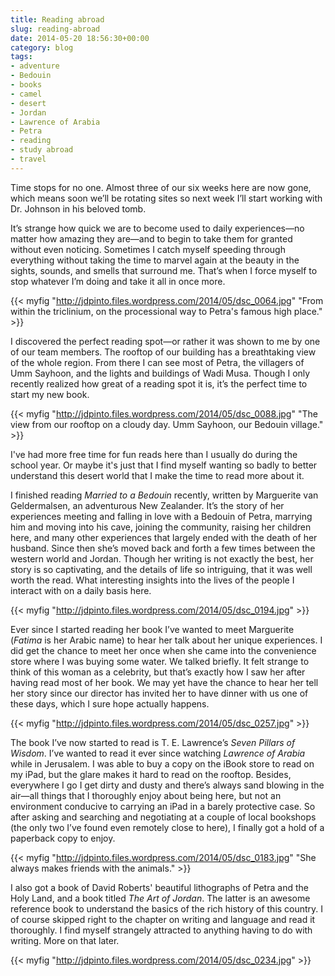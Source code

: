 ```yaml
---
title: Reading abroad
slug: reading-abroad
date: 2014-05-20 18:56:30+00:00
category: blog
tags:
- adventure
- Bedouin
- books
- camel
- desert
- Jordan
- Lawrence of Arabia
- Petra
- reading
- study abroad
- travel
---
```


Time stops for no one. Almost three of our six weeks here are now gone, which means soon we’ll be rotating sites so next week I’ll start working with Dr. Johnson in his beloved tomb.

It’s strange how quick we are to become used to daily experiences—no matter how amazing they are—and to begin to take them for granted without even noticing. Sometimes I catch myself speeding through everything without taking the time to marvel again at the beauty in the sights, sounds, and smells that surround me. That’s when I force myself to stop whatever I’m doing and take it all in once more.

<!-- more -->

{{< myfig "http://jdpinto.files.wordpress.com/2014/05/dsc_0064.jpg" "From within the triclinium, on the processional way to Petra's famous high place." >}}

I discovered the perfect reading spot—or rather it was shown to me by one of our team members. The rooftop of our building has a breathtaking view of the whole region. From there I can see most of Petra, the villagers of Umm Sayhoon, and the lights and buildings of Wadi Musa. Though I only recently realized how great of a reading spot it is, it’s the perfect time to start my new book.

{{< myfig "http://jdpinto.files.wordpress.com/2014/05/dsc_0088.jpg" "The view from our rooftop on a cloudy day. Umm Sayhoon, our Bedouin village." >}}

I've had more free time for fun reads here than I usually do during the school year. Or maybe it's just that I find myself wanting so badly to better understand this desert world that I make the time to read more about it.

I finished reading _Married to a Bedouin_ recently, written by Marguerite van Geldermalsen, an adventurous New Zealander. It’s the story of her experiences meeting and falling in love with a Bedouin of Petra, marrying him and moving into his cave, joining the community, raising her children here, and many other experiences that largely ended with the death of her husband. Since then she’s moved back and forth a few times between the western world and Jordan. Though her writing is not exactly the best, her story is so captivating, and the details of life so intriguing, that it was well worth the read. What interesting insights into the lives of the people I interact with on a daily basis here.

{{< myfig "http://jdpinto.files.wordpress.com/2014/05/dsc_0194.jpg" >}}

Ever since I started reading her book I’ve wanted to meet Marguerite (_Fatima_ is her Arabic name) to hear her talk about her unique experiences. I did get the chance to meet her once when she came into the convenience store where I was buying some water. We talked briefly. It felt strange to think of this woman as a celebrity, but that’s exactly how I saw her after having read most of her book. We may yet have the chance to hear her tell her story since our director has invited her to have dinner with us one of these days, which I sure hope actually happens.

{{< myfig "http://jdpinto.files.wordpress.com/2014/05/dsc_0257.jpg" >}}

The book I’ve now started to read is T. E. Lawrence’s _Seven Pillars of Wisdom_. I’ve wanted to read it ever since watching _Lawrence of Arabia_ while in Jerusalem. I was able to buy a copy on the iBook store to read on my iPad, but the glare makes it hard to read on the rooftop. Besides, everywhere I go I get dirty and dusty and there’s always sand blowing in the air—all things that I thoroughly enjoy about being here, but not an environment conducive to carrying an iPad in a barely protective case. So after asking and searching and negotiating at a couple of local bookshops (the only two I’ve found even remotely close to here), I finally got a hold of a paperback copy to enjoy.

{{< myfig "http://jdpinto.files.wordpress.com/2014/05/dsc_0183.jpg" "She always makes friends with the animals." >}}

I also got a book of David Roberts' beautiful lithographs of Petra and the Holy Land, and a book titled _The Art of Jordan_. The latter is an awesome reference book to understand the basics of the rich history of this country. I of course skipped right to the chapter on writing and language and read it thoroughly. I find myself strangely attracted to anything having to do with writing. More on that later.

{{< myfig "http://jdpinto.files.wordpress.com/2014/05/dsc_0234.jpg" >}}
